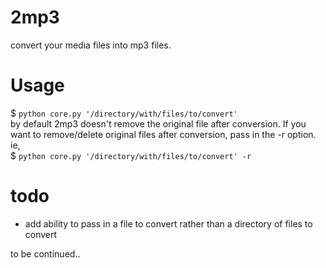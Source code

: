 # 2mp3       

convert your media files into mp3 files.


# Usage

$ `python core.py '/directory/with/files/to/convert'`        
by default 2mp3 doesn't remove the original file after conversion. If you want to remove/delete original files after conversion, pass in the -r option. ie,          
$ `python core.py '/directory/with/files/to/convert' -r`  


# todo
* add ability to pass in a file to convert rather than a directory of files to convert

to be continued..
